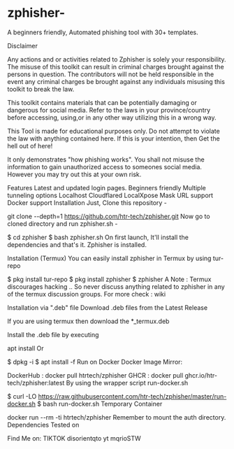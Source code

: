 # zphisher-
A beginners friendly, Automated phishing tool with 30+ templates.

Disclaimer

Any actions and or activities related to Zphisher is solely your responsibility. The misuse of this toolkit can result in criminal charges brought against the persons in question. The contributors will not be held responsible in the event any criminal charges be brought against any individuals misusing this toolkit to break the law.

This toolkit contains materials that can be potentially damaging or dangerous for social media. Refer to the laws in your province/country before accessing, using,or in any other way utilizing this in a wrong way.

This Tool is made for educational purposes only. Do not attempt to violate the law with anything contained here. If this is your intention, then Get the hell out of here!

It only demonstrates "how phishing works". You shall not misuse the information to gain unauthorized access to someones social media. However you may try out this at your own risk.

Features
Latest and updated login pages.
Beginners friendly
Multiple tunneling options
Localhost
Cloudflared
LocalXpose
Mask URL support
Docker support
Installation
Just, Clone this repository -

git clone --depth=1 https://github.com/htr-tech/zphisher.git
Now go to cloned directory and run zphisher.sh -

$ cd zphisher
$ bash zphisher.sh
On first launch, It'll install the dependencies and that's it. Zphisher is installed.

Installation (Termux)
You can easily install zphisher in Termux by using tur-repo

$ pkg install tur-repo
$ pkg install zphisher
$ zphisher
A Note :
Termux discourages hacking .. So never discuss anything related to zphisher in any of the termux discussion groups. For more check : wiki



Installation via ".deb" file
Download .deb files from the Latest Release

If you are using termux then download the *_termux.deb

Install the .deb file by executing

apt install <your path to deb file>
Or

$ dpkg -i <your path to deb file>
$ apt install -f
Run on Docker
Docker Image Mirror:

DockerHub :
docker pull htrtech/zphisher
GHCR :
docker pull ghcr.io/htr-tech/zphisher:latest
By using the wrapper script run-docker.sh

$ curl -LO https://raw.githubusercontent.com/htr-tech/zphisher/master/run-docker.sh
$ bash run-docker.sh
Temporary Container

docker run --rm -ti htrtech/zphisher
Remember to mount the auth directory.
Dependencies
Tested on


Find Me on:
TIKTOK disorientqto
yt mqrioSTW

